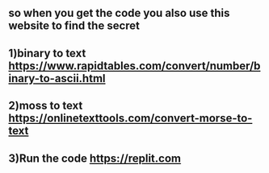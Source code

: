 so when you get the code you also use this website to find the secret
-
1)binary to text https://www.rapidtables.com/convert/number/binary-to-ascii.html
-
2)moss to text https://onlinetexttools.com/convert-morse-to-text
-
3)Run the code https://replit.com
-
